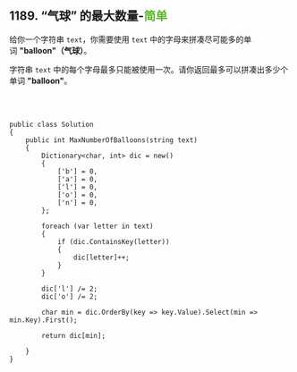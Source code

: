 ## 1189. “气球” 的最大数量-<font color=#5AB726>简单</font>

给你一个字符串 `text`，你需要使用 `text` 中的字母来拼凑尽可能多的单词 **"balloon"（气球）**。

字符串 `text` 中的每个字母最多只能被使用一次。请你返回最多可以拼凑出多少个单词 **"balloon"**。

<br>

<br>


```CSharp
public class Solution 
{
    public int MaxNumberOfBalloons(string text) 
    {
        Dictionary<char, int> dic = new()
        {
            ['b'] = 0,
            ['a'] = 0,
            ['l'] = 0,
            ['o'] = 0,
            ['n'] = 0,
        };

        foreach (var letter in text)
        {
            if (dic.ContainsKey(letter))
            {
                dic[letter]++;
            }
        }
        
        dic['l'] /= 2;
        dic['o'] /= 2;
        
        char min = dic.OrderBy(key => key.Value).Select(min => min.Key).First();
        
        return dic[min];
        
    }
}
```
